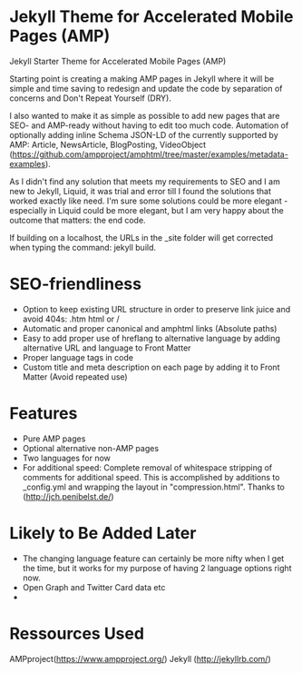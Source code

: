 # Jekyll Theme for Accelerated Mobile Pages (AMP)

Jekyll Starter Theme for Accelerated Mobile Pages (AMP)

Starting point is creating a making AMP pages in Jekyll where it will be simple and time saving to redesign and update the code by separation of concerns and Don't Repeat Yourself (DRY). 

I also wanted to make it as simple as possible to add new pages that are SEO- and AMP-ready without having to edit too much code. Automation of optionally adding inline Schema JSON-LD of the currently supported by AMP: Article, NewsArticle, BlogPosting, VideoObject (https://github.com/ampproject/amphtml/tree/master/examples/metadata-examples). 

As I didn't find any solution that meets my requirements to SEO and I am new to Jekyll, Liquid, it was trial and error till I found the solutions that worked exactly like need. I'm sure some solutions could be more elegant - especially in Liquid could be more elegant, but I am very happy about the outcome that matters: the end code. 

If building on a localhost, the URLs in the _site folder will get corrected when typing the command: jekyll build.


# SEO-friendliness
- Option to keep existing URL structure in order to preserve link juice and avoid 404s: .htm html or / 
- Automatic and proper canonical and amphtml links (Absolute paths)
- Easy to add proper use of hreflang to alternative language by adding alternative URL and language to Front Matter
- Proper language tags in code
- Custom title and meta description on each page by adding it to Front Matter (Avoid repeated use)



# Features 
- Pure AMP pages
- Optional alternative non-AMP pages
- Two languages for now
- For additional speed: Complete removal of whitespace stripping of comments for additional speed. This is accomplished by additions to _config.yml and wrapping the layout in "compression.html". Thanks to (http://jch.penibelst.de/) 


# Likely to Be Added Later
- The changing language feature can certainly be more nifty when I get the time, but it works for my purpose of having 2 language options right now.
- Open Graph and Twitter Card data etc
- 

# Ressources Used
AMPproject(https://www.ampproject.org/)
Jekyll (http://jekyllrb.com/)




